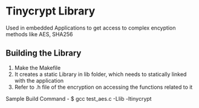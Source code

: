 # Tinycrypt Library

Used in embedded Applications to get access to complex encyption methods like AES, SHA256

## Building the Library
1. Make the Makefile
2. It creates a static Library in lib folder, which needs to statically linked with the application
3. Refer to .h file of the encryption on accessing the functions related to it

Sample Build Command - $ gcc test_aes.c -Llib -ltinycrypt